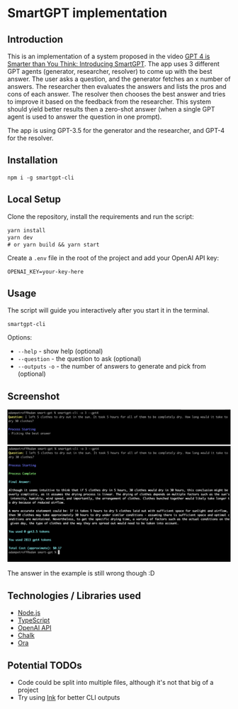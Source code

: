 # SmartGPT implementation

## Introduction

This is an implementation of a system proposed in the video [GPT 4 is Smarter than You Think: Introducing SmartGPT](https://youtu.be/wVzuvf9D9BU?si=zX9rR_iFKLTpzmsB). The app uses 3 different GPT agents (generator, researcher, resolver) to come up with the best answer. The user asks a question, and the generator fetches an x number of answers. The researcher then evaluates the answers and lists the pros and cons of each answer. The resolver then chooses the best answer and tries to improve it based on the feedback from the researcher. This system should yield better results then a zero-shot answer (when a single GPT agent is used to answer the question in one prompt).

The app is using GPT-3.5 for the generator and the researcher, and GPT-4 for the resolver.

## Installation

```
npm i -g smartgpt-cli
```

## Local Setup

Clone the repository, install the requirements and run the script:

```
yarn install
yarn dev
# or yarn build && yarn start
```

Create a `.env` file in the root of the project and add your OpenAI API key:

```
OPENAI_KEY=your-key-here
```

## Usage

The script will guide you interactively after you start it in the terminal.

```
smartgpt-cli
```

Options:

- `--help` - show help (optional)
- `--question` - the question to ask (optional)
- `--outputs` `-o` - the number of answers to generate and pick from (optional)

## Screenshot

![Example1](./example1.png)
![Example2](./example2.png)

The answer in the example is still wrong though :D

## Technologies / Libraries used

- [Node.js](https://nodejs.org/en/)
- [TypeScript](https://www.typescriptlang.org/)
- [OpenAI API](https://www.npmjs.com/package/openai)
- [Chalk](https://www.npmjs.com/package/chalk)
- [Ora](https://www.npmjs.com/package/ora)

## Potential TODOs

- Code could be split into multiple files, although it's not that big of a project
- Try using [Ink](https://github.com/vadimdemedes/ink) for better CLI outputs
